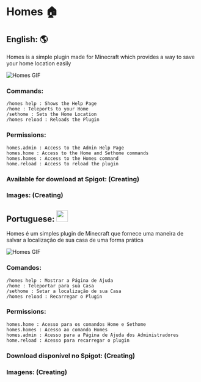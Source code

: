 # Homes 🏠

## English: :earth_americas:
Homes is a simple plugin made for Minecraft which provides a way to save your home location easily

![Homes GIF](https://github.com/GFelberg/Homes/assets/41524430/d2cd231b-1c65-4433-99ef-bf8befaadf84)

### Commands:
    /homes help : Shows the Help Page
    /home : Teleports to your Home
    /sethome : Sets the Home Location
    /homes reload : Reloads the Plugin
  
### Permissions:
    homes.admin : Access to the Admin Help Page
    homes.home : Access to the Home and Sethome commands 
    homes.homes : Access to the Homes command
    home.reload : Access to reload the plugin

### Available for download at Spigot: (Creating)

### Images: (Creating)

## Portuguese: <img src="https://github.com/GFelberg/Frozen/assets/41524430/4033b457-ed2c-4674-832e-06935c445f0c" width="30" height="30">
Homes é um simples plugin de Minecraft que fornece uma maneira de salvar a localização de sua casa de uma forma prática

![Homes GIF](https://github.com/GFelberg/Homes/assets/41524430/d2cd231b-1c65-4433-99ef-bf8befaadf84)

### Comandos:
    /homes help : Mostrar a Página de Ajuda
    /home : Teleportar para sua Casa
    /sethome : Setar a localização de sua Casa
    /homes reload : Recarregar o Plugin
  
### Permissions:
    homes.home : Acesso para os comandos Home e Sethome
    homes.homes : Acesso ao comando Homes
    homes.admin : Acesso para a Página de Ajuda dos Administradores
    home.reload : Acesso para recarregar o plugin

### Download disponível no Spigot: (Creating)

### Imagens: (Creating)

